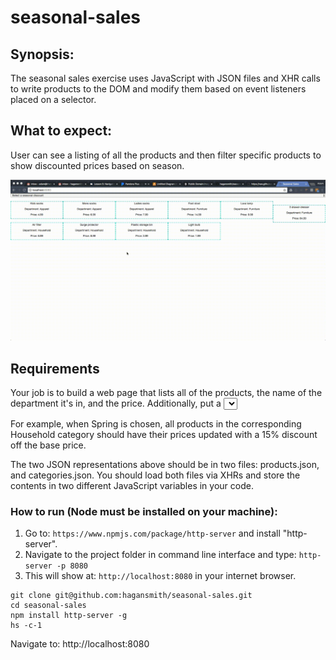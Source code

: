 # seasonal-sales

## Synopsis:

The seasonal sales exercise uses JavaScript with JSON files and XHR calls to write products to the DOM and modify them based on event listeners placed on a selector.

## What to expect:

User can see a listing of all the products and then filter specific products to show discounted prices based on season.

![DEMO](https://github.com/hagansmith/seasonal-sales/blob/master/seasonal%20sales.gif)

## Requirements
Your job is to build a web page that lists all of the products, the name of the department it's in, and the price. Additionally, put a <select> element at the top of the page that contains all possible values of the season_discount key in the categories file. As soon as you select one of the seasons, all prices on the page should immediately be discounted by the corresponding percentage.

For example, when Spring is chosen, all products in the corresponding Household category should have their prices updated with a 15% discount off the base price.

The two JSON representations above should be in two files: products.json, and categories.json. You should load both files via XHRs and store the contents in two different JavaScript variables in your code.


### How to run (Node must be installed on your machine):
1. Go to: `https://www.npmjs.com/package/http-server` and install "http-server".  
2. Navigate to the project folder in command line interface and type: `http-server -p 8080`  
3. This will show at: `http://localhost:8080` in your internet browser.

```
git clone git@github.com:hagansmith/seasonal-sales.git
cd seasonal-sales
npm install http-server -g
hs -c-1
```
Navigate to: http://localhost:8080
